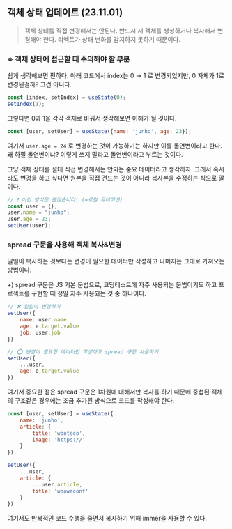 ## 객체 상태 업데이트 (23.11.01)

> 객체 상태를 직접 변경해서는 안된다. 반드시 새 객체를 생성하거나 복사해서 변경해야 한다. 리엑트가 상태 변화를 감지하지 못하기 때문이다.
> 

### **※ 객체 상태에 접근할 때 주의해야 할 부분**

쉽게 생각해보면 편하다.
아래 코드에서 index는 0 → 1 로 변경되었지만, 0 자체가 1로 변경된걸까? 그건 아니다.

```jsx
const [index, setIndex] = useState(0);
setIndex(1);
```

그렇다면 0과 1을 각각 객체로 바꿔서 생각해보면 이해가 될 것이다.

```jsx
const [user, setUser] = useState({name: 'junho', age: 23});
```

여기서 `user.age = 24` 로 변경하는 것이 가능하기는 하지만 이를 돌연변이라고 한다.
왜 하필 돌연변이냐? 이렇게 쓰지 말라고 돌연변이라고 부르는 것이다.

그냥 객체 상태를 절대 직접 변경해서는 안되는 중요 데이터라고 생각하자.
그래서 혹시라도 변경을 하고 싶다면 원본을 직접 건드는 것이 아니라 복사본을 수정하는 식으로 말이다.

```jsx
// ❗ 이런 방식은 괜찮습니다! (=로컬 뮤테이션)
const user = {};
user.name = "junho";
user.age = 23;
setUser(user);
```

### **spread 구문을 사용해 객체 복사&변경**

일일이 복사하는 것보다는 변경이 필요한 데이터만 작성하고 나머지는 그대로 가져오는 방법이다.

+) spread 구문은 JS 기본 문법으로, 코딩테스트에 자주 사용되는 문법이기도 하고 프로젝트를 구현할 때 정말 자주 사용되는 것 중 하나이다.

```jsx
// ❌ 일일이 변경하기
setUser({
	name: user.name,
	age: e.target.value
	job: user.job
})

// ⭕ 변경이 필요한 데이터만 작성하고 spread 구문 사용하기
setUser({
	...user,
	age: e.target.value
})
```

여기서 중요한 점은 spread 구문은 1차원에 대해서만 복사를 하기 때문에 중첩된 객체의 구조같은 경우에는 조금 추가된 방식으로 코드를 작성해야 한다.

```jsx
const [user, setUser] = useState({
	name: 'junho',
	article: {
		title: 'wooteco',
		image: 'https://'
	}
})

setUser({
	...user,
	article: {
		...user.article,
		title: 'woowaconf'
	}
})
```

여기서도 반복적인 코드 수행을 줄면서 복사하기 위해 immer을 사용할 수 있다.